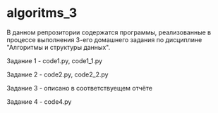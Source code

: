 # algoritms_3

В данном репрозитории содержатся программы, реализованные в процессе выполнения 3-его домашнего задания по дисциплине "Алгоритмы и структуры данных".

Задание 1 - code1.py, code1_1.py

Задание 2 - code2.py, code2_2.py

Задание 3 - описано в соответствуещем отчёте

Задание 4 - code4.py
